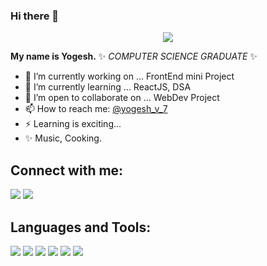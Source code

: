 ### Hi there 👋
<center>
<img src="[https://unsplash.com/photos/XJXWbfSo2f0](https://unsplash.com/photos/842ofHC6MaI)" />
</center>

**My name is Yogesh.**  ✨ _COMPUTER SCIENCE GRADUATE_ ✨ 


- 🔭 I’m currently working on ... FrontEnd mini Project
- 🌱 I’m currently learning ... ReactJS, DSA
- 👯 I’m open to collaborate on ... WebDev Project
- 📫 How to reach me: [@yogesh_v_7](https://twitter.com/yogesh_v_7)
- ⚡ Learning is exciting...
- ✨ Music, Cooking.



## Connect with me:

<p align="left">  
<a href="https://twitter.com/yogesh_v_7" target="blank"><img src="https://img.icons8.com/color/35/000000/twitter--v2.png"/></a>
<a href="https://www.linkedin.com/in/yogeshvermaofficial/" target="blank"><img src="https://img.icons8.com/color/35/000000/linkedin.png"/></a>
<!-- <a href="https://www.youtube.com/c/TheAfricanDeveloper" target="blank"><img src="https://img.icons8.com/color/35/000000/youtube-play.png"/></a> -->
<!-- <a href="https://www.instagram.com/nextgencoders/" target="blank"><img src="https://img.icons8.com/fluency/35/000000/instagram-new.png"/></a> -->
<!-- <a href="mailto:hillarynyk@gmail.com" target="blank"><img src="https://img.icons8.com/color/35/000000/gmail.png"/></a> -->
</p>


## Languages and Tools:

<p>
<img src="https://img.icons8.com/color/35/000000/html-5--v1.png"/> 
<img src="https://img.icons8.com/color/35/000000/css3.png"/> 
<img src="https://img.icons8.com/color/35/000000/javascript--v1.png"/> 
<!-- <img src="https://img.icons8.com/color/35/000000/python.png"> -->
<img src="https://img.icons8.com/fluency/35/000000/visual-studio-code-2019.png"/>
<img src="https://img.icons8.com/color/35/000000/git.png"/> 
<!-- <img src="https://img.icons8.com/color/35/000000/github.png"/>  -->
<img src="https://img.icons8.com/cute-clipart/35/000000/canva.png"/>
</p>
